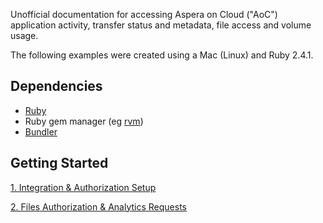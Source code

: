 Unofficial documentation for accessing Aspera on Cloud ("AoC") application activity, transfer status and metadata, file access and volume usage.

The following examples were created using a Mac (Linux) and Ruby 2.4.1.

## Dependencies

* [Ruby](https://www.ruby-lang.org/en/documentation/installation/)
* Ruby gem manager (eg [rvm](https://rvm.io/))
* [Bundler](https://bundler.io/)

## Getting Started

[1. Integration & Authorization Setup](./setup.md)

[2. Files Authorization & Analytics Requests](./analytics-api.md)

